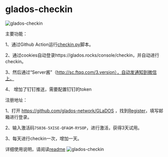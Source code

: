 # glados-checkin
![glados-checkin](https://github.com/j4ckzh0u/glados-checkin/workflows/glados-checkin/badge.svg)

主要功能：

1、通过Github Action运行[checkin.py](../glados-checkin/blob/master/checkin.py)脚本。

2、通过cookies自动登录https://glados.rocks/console/checkin，并自动进行checkin。

3、然后通过“Server酱”（http://sc.ftqq.com/3.version），自动发通知到微信上。

4、 增加了钉钉推送，需要配置钉钉的token



注册地址：

1、打开 https://github.com/glados-network/GLaDOS ，找到[Register](https://glados.rocks/)，填写邮箱进行登录。

2、输入激活码`7S036-5XISE-QFAGM-RYSOP`，进行激活，获得3天试用。

3、每天进行checkin一次，增加一天。

详细使用说明，请阅读[readme](doc/readme.md)
![glados-checkin](https://github.com/cuizhiyang/glados-checkin/workflows/glados-checkin/badge.svg?event=schedule)
